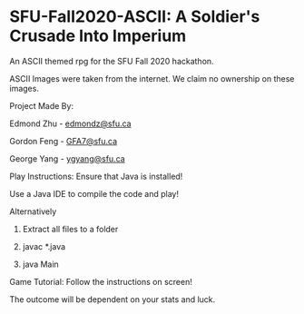 # SFU-Fall2020-ASCII: A Soldier's Crusade Into Imperium
An ASCII themed rpg for the SFU Fall 2020 hackathon.

ASCII Images were taken from the internet. We claim no ownership on these images.

Project Made By:

Edmond Zhu - edmondz@sfu.ca

Gordon Feng - GFA7@sfu.ca

George Yang - ygyang@sfu.ca

Play Instructions:
Ensure that Java is installed!

Use a Java IDE to compile the code and play!

Alternatively
  1. Extract all files to a folder
  
  2. javac *.java
  
  3. java Main

Game Tutorial:
  Follow the instructions on screen!
  
  The outcome will be dependent on your stats and luck.
  
